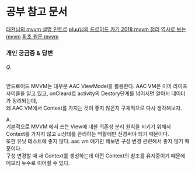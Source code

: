 # 공부 참고 문서 
[태환님의 mvvm 설명 인트로](https://thdev.tech/android/2022/12/12/Android-Follow-MVVM-Intro/)
[pluu님의 드로이드 카기 2018 mvvm 정리](https://pluu.github.io/blog/android/droidkaigi/2018/06/24/droidkaigi-mvvm/)
[역사로 보는 mvvm](https://mixedcode.com/Article/Index?aidx=1180)
[최초 원문 mvvm](https://learn.microsoft.com/ko-kr/archive/blogs/johngossman/introduction-to-modelviewviewmodel-pattern-for-building-wpf-apps)

### 개인 궁금증 & 답변
###### Q.  
안드로이드 MVVM는 대부분 AAC ViewModel을 활용한다. AAC VM은 이미 라이프 사이클을 알고 있고, onCleard로 activity의 Destory단계를 넘어서면 알아서 데이터가 정리되는데,   
왜 AAC VM에서 Context를 가지는 것이 좋지 않은지 구체적으로 다시 생각해보자.
   
A.    
기본적으로 MVVM 에서 쓰는 View에 대한 의존성 분리 원칙을 지키기 위해서 Context를 가지지 않고 ui상태를 관리하는 역활에만 신경써야 되기 때문이다.  
또한 유닛 테스트에 좋지 않다. aac vm 얘기만 해보면 구성 변경 관련해서 좋지 않기 때문이다.   
구성 변경할 때 새 Context를 생성하는데 이전 Context의 참조를 유지중이기 때문에 메모리 누수로 이어질 수 있다.  
   


